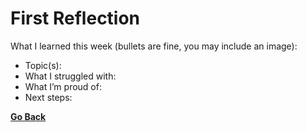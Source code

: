 # First Reflection
What I learned this week (bullets are fine, you may include an image):

- Topic(s):
- What I struggled with:
- What I’m proud of:
- Next steps:

**[Go Back](/index.md)**

